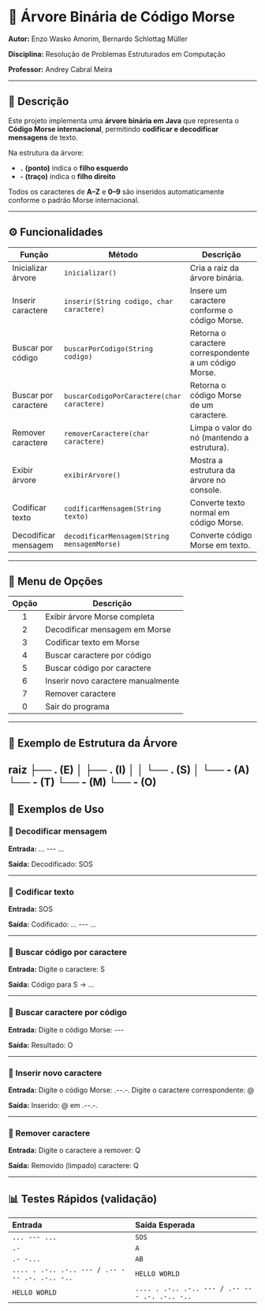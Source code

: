 # 🌲 Árvore Binária de Código Morse  
**Autor:** Enzo Wasko Amorim, Bernardo Schlottag Müller

**Disciplina:** Resolução de Problemas Estruturados em Computação

**Professor:** Andrey Cabral Meira

---

## 📘 Descrição

Este projeto implementa uma **árvore binária em Java** que representa o **Código Morse internacional**, permitindo **codificar e decodificar mensagens** de texto.  

Na estrutura da árvore:
- **`.` (ponto)** indica o **filho esquerdo**  
- **`-` (traço)** indica o **filho direito**  

Todos os caracteres de **A–Z** e **0–9** são inseridos automaticamente conforme o padrão Morse internacional.

---

## ⚙️ Funcionalidades

| Função | Método | Descrição |
|--------|---------|-----------|
| Inicializar árvore | `inicializar()` | Cria a raiz da árvore binária. |
| Inserir caractere | `inserir(String codigo, char caractere)` | Insere um caractere conforme o código Morse. |
| Buscar por código | `buscarPorCodigo(String codigo)` | Retorna o caractere correspondente a um código Morse. |
| Buscar por caractere | `buscarCodigoPorCaractere(char caractere)` | Retorna o código Morse de um caractere. |
| Remover caractere | `removerCaractere(char caractere)` | Limpa o valor do nó (mantendo a estrutura). |
| Exibir árvore | `exibirArvore()` | Mostra a estrutura da árvore no console. |
| Codificar texto | `codificarMensagem(String texto)` | Converte texto normal em código Morse. |
| Decodificar mensagem | `decodificarMensagem(String mensagemMorse)` | Converte código Morse em texto. |

---

## 🧭 Menu de Opções

| Opção | Descrição |
|:------:|------------|
| 1 | Exibir árvore Morse completa |
| 2 | Decodificar mensagem em Morse |
| 3 | Codificar texto em Morse |
| 4 | Buscar caractere por código |
| 5 | Buscar código por caractere |
| 6 | Inserir novo caractere manualmente |
| 7 | Remover caractere |
| 0 | Sair do programa |

---

## 🌳 Exemplo de Estrutura da Árvore
raiz
 ├── . (E)
 │    ├── . (I)
 │    │    └── . (S)
 │    └── - (A)
 └── - (T)
      └── - (M)
           └── - (O)
---

## 🧩 Exemplos de Uso

### 🔹 Decodificar mensagem
**Entrada:** ... --- ...

**Saída:** Decodificado: SOS

---

### 🔹 Codificar texto
**Entrada:** SOS

**Saída:** Codificado: ... --- ...

---

### 🔹 Buscar código por caractere
**Entrada:** Digite o caractere: S

**Saída:** Código para S -> ...

---

### 🔹 Buscar caractere por código
**Entrada:** Digite o código Morse: ---

**Saída:** Resultado: O

---

### 🔹 Inserir novo caractere
**Entrada:** Digite o código Morse: .--.-.
Digite o caractere correspondente: @

**Saída:** Inserido: @ em .--.-.

---

### 🔹 Remover caractere
**Entrada:** Digite o caractere a remover: Q

**Saída:** Removido (limpado) caractere: Q

---

## 📊 Testes Rápidos (validação)

| Entrada | Saída Esperada |
|:--------|:----------------|
| `... --- ...` | `SOS` |
| `.-` | `A` |
| `.- -...` | `AB` |
| `.... . .-.. .-.. --- / .-- --- .-. .-.. -..` | `HELLO WORLD` |
| `HELLO WORLD` | `.... . .-.. .-.. --- / .-- --- .-. .-.. -..` |


